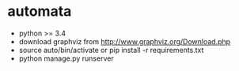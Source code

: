 # automata

- python >= 3.4
- download graphviz from http://www.graphviz.org/Download.php
- source auto/bin/activate or pip install -r requirements.txt
- python manage.py runserver
